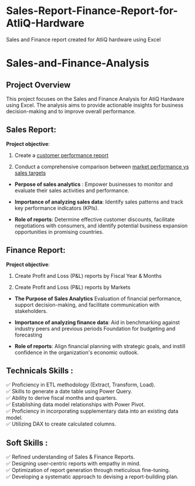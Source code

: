 # Sales-Report-Finance-Report-for-AtliQ-Hardware
Sales and Finance report created for AtliQ hardware using Excel


# Sales-and-Finance-Analysis


## Project Overview
This project focuses on the Sales and Finance Analysis for AtiQ Hardware using Excel. The analysis aims to provide actionable insights for business decision-making and to improve overall performance.



## Sales Report:
**Project objective**:

1. Create a [customer performance report](https://github.com/Sandeepm959/Sales-Report-Finance-Report-for-AtliQ-Hardware/blob/main/Customer%20Performance%20Report.pdf)  

2. Conduct a comprehensive comparison between [market performance vs sales targets](Market_Performance_vs_Target_Report.pdf)

+ **Perpose of sales analytics** : Empower businesses to monitor and evaluate their sales activities and performance.

+ **Importance of analyzing sales data**: Identify sales patterns and track key performance indicators (KPIs).

+ **Role of reports**: Determine effective customer discounts, facilitate negotiations with consumers, and identify potential business expansion opportunities in promising countries.



## Finance Report:
**Project objective**:

1. Create Profit and Loss (P&L) reports by Fiscal Year & Months

2.  Create Profit and Loss (P&L) reports by Markets

+ **The Purpose of Sales Analytics** Evaluation of financial performance, support decision-making, and facilitate communication with stakeholders.

+ **Importance of analyzing finance data**: Aid in benchmarking against industry peers and previous periods Foundation for budgeting and forecasting

+ **Role of reports**: Align financial planning with strategic goals, and instill confidence in the organization's economic outlook.

## Technicals Skills :
:white_check_mark:  Proficiency in ETL methodology (Extract, Transform, Load).<br>
:white_check_mark: Skills to generate a date table using Power Query.<br>
:white_check_mark: Ability to derive fiscal months and quarters. <br>
:white_check_mark: Establishing data model relationships with Power Pivot.<br>
:white_check_mark: Proficiency in incorporating supplementary data into an existing data model.<br>
:white_check_mark: Utilizing DAX to create calculated columns. 
## Soft Skills :
:white_check_mark: Refined understanding of Sales & Finance Reports.<br>
:white_check_mark: Designing user-centric reports with empathy in mind.<br>
:white_check_mark: Optimization of report generation through meticulous fine-tuning.<br>
:white_check_mark: Developing a systematic approach to devising a report-building plan.
